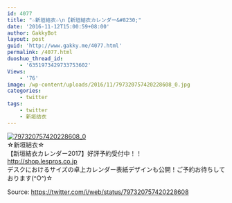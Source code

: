 ```yaml
---
id: 4077
title: "☆新垣結衣☆\n【新垣結衣カレンダー&#8230;"
date: '2016-11-12T15:00:59+08:00'
author: GakkyBot
layout: post
guid: 'http://www.gakky.me/4077.html'
permalink: /4077.html
duoshuo_thread_id:
    - '6351973429733753602'
Views:
    - '76'
image: /wp-content/uploads/2016/11/797320757420228608_0.jpg
categories:
    - twitter
tags:
    - twitter
    - 新垣结衣
---
```


[![797320757420228608_0](http://www.yui-aragaki.org/wp-content/uploads/2016/11/797320757420228608_0.jpg)](http://www.yui-aragaki.org/wp-content/uploads/2016/11/797320757420228608_0.jpg)  
☆新垣結衣☆  
【新垣結衣カレンダー2017】好評予約受付中！！  
http://shop.lespros.co.jp   
デスクにおけるサイズの卓上カレンダー表紙デザインも公開！ご予約お待ちしております(^O^)☆  
  
Source: <https://twitter.com/i/web/status/797320757420228608>